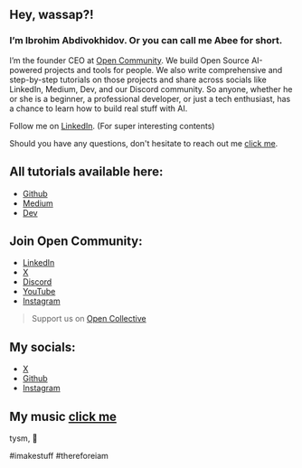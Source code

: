 ## Hey, wassap?! 

### I’m Ibrohim Abdivokhidov. Or you can call me Abee for short.

I’m the founder CEO at [Open Community](https://theopencommunity.co). We build Open Source AI-powered projects and tools for people. We also write comprehensive and step-by-step tutorials on those projects and share across socials like LinkedIn, Medium, Dev, and our Discord community. So anyone, whether he or she is a beginner, a professional developer, or just a tech enthusiast, has a chance to learn how to build real stuff with AI.

Follow me on [LinkedIn](https://www.linkedin.com/in/abdibrokhim/). (For super interesting contents)

Should you have any questions, don't hesitate to reach out me [click me](https://topmate.io/abdibrokhim).

## All tutorials available here: 
- [Github](https://github.com/abdibrokhim?tab=repositories)
- [Medium](https://medium.com/@abdibrokhim)
- [Dev](https://dev.to/abdibrokhim)

## Join Open Community:
- [LinkedIn](https://linkedin.com/company/opencommunity)
- [X](https://x.com/xopencommunity)
- [Discord](https://discord.gg/nVtmDUN2sR)
- [YouTube](https://youtube.com/@theopencommunity)
- [Instagram](https://instagram.com/theopencommunity)

> Support us on [Open Collective](https://opencollective.com/opencommunity)

## My socials:
- [X](https://x.com/abdibrokhim)
- [Github](https://github.com/abdibrokhim)
- [Instagram](https://instagram.com/that21savage_)

## My music [click me](https://www.patreon.com/collection/1203274)

tysm, 💙

#imakestuff #thereforeiam